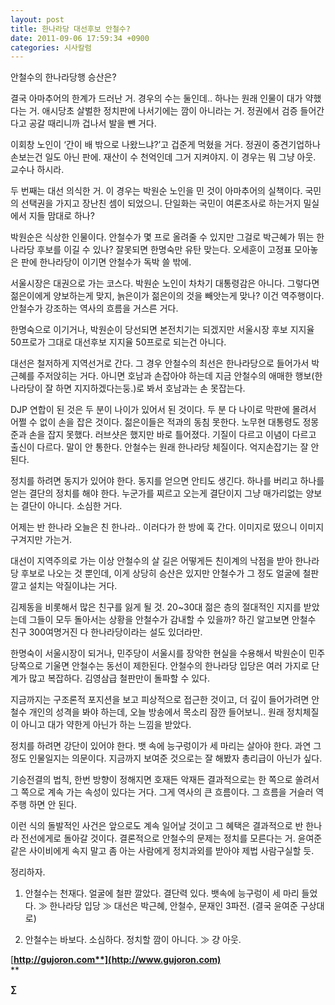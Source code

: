 ```yaml
---
layout: post
title: 한나라당 대선후보 안철수?
date: 2011-09-06 17:59:34 +0900
categories: 시사칼럼
---
```

  
안철수의 한나라당행 승산은? 

결국 아마추어의 한계가 드러난 거. 경우의 수는 둘인데.. 하나는 원래 인물이 대가 약했다는 거. 애시당초 살벌한 정치판에 나서기에는 깜이 아니라는 거. 정권에서 검증 들어간다고 공갈 때리니까 겁나서 발을 뺀 거다. 

이회창 노인이 ‘간이 배 밖으로 나왔느냐?’고 겁준게 먹혔을 거다. 정권이 중견기업하나 손보는건 일도 아닌 판에. 재산이 수 천억인데 그거 지켜야지. 이 경우는 뭐 그냥 아웃. 교수나 하시라. 

두 번째는 대선 의식한 거. 이 경우는 박원순 노인을 민 것이 아마추어의 실책이다. 국민의 선택권을 가지고 장난친 셈이 되었으니. 단일화는 국민이 여론조사로 하는거지 밀실에서 지들 맘대로 하나? 

박원순은 식상한 인물이다. 안철수가 몇 프로 올려줄 수 있지만 그걸로 박근혜가 뛰는 한나라당 후보를 이길 수 있나? 잘못되면 한명숙만 유탄 맞는다. 오세훈이 고정표 모아놓은 판에 한나라당이 이기면 안철수가 독박 쓸 밖에. 

서울시장은 대권으로 가는 코스다. 박원순 노인이 차차기 대통령감은 아니다. 그렇다면 젊은이에게 양보하는게 맞지, 늙은이가 젊은이의 것을 빼앗는게 맞나? 이건 역주행이다. 안철수가 강조하는 역사의 흐름을 거스른 거다. 

한명숙으로 이기거나, 박원순이 당선되면 본전치기는 되겠지만 서울시장 후보 지지율 50프로가 그대로 대선후보 지지율 50프로로 되는건 아니다. 

대선은 철저하게 지역선거로 간다. 그 경우 안철수의 최선은 한나라당으로 들어가서 박근혜를 주저앉히는 거다. 아니면 호남과 손잡아야 하는데 지금 안철수의 애매한 행보(한나라당이 잘 하면 지지하겠다는둥.)로 봐서 호남과는 손 못잡는다. 

DJP 연합이 된 것은 두 분이 나이가 있어서 된 것이다. 두 분 다 나이로 막판에 몰려서 어쩔 수 없이 손을 잡은 것이다. 젊은이들은 적과의 동침 못한다. 노무현 대통령도 정몽준과 손을 잡지 못했다. 러브샷은 했지만 바로 틀어졌다. 기질이 다르고 이념이 다르고 출신이 다르다. 말이 안 통한다. 안철수는 원래 한나라당 체질이다. 억지손잡기는 잘 안 된다. 

정치를 하려면 동지가 있어야 한다. 동지를 얻으면 안티도 생긴다. 하나를 버리고 하나를 얻는 결단의 정치를 해야 한다. 누군가를 찌르고 오는게 결단이지 그냥 매가리없는 양보는 결단이 아니다. 소심한 거다. 

어제는 반 한나라 오늘은 친 한나라.. 이러다가 한 방에 훅 간다. 이미지로 떴으니 이미지 구겨지만 가는거. 

대선이 지역주의로 가는 이상 안철수의 살 길은 어떻게든 친이계의 낙점을 받아 한나라당 후보로 나오는 것 뿐인데, 이게 상당히 승산은 있지만 안철수가 그 정도 얼굴에 철판 깔고 설치는 악질이냐는 거다. 

김제동을 비롯해서 많은 친구를 잃게 될 것. 20~30대 젊은 층의 절대적인 지지를 받았는데 그들이 모두 돌아서는 상황을 안철수가 감내할 수 있을까? 하긴 알고보면 안철수 친구 300여명거진 다 한나라당이라는 설도 있더라만. 

한명숙이 서울시장이 되거나, 민주당이 서울시를 장악한 현실을 수용해서 박원순이 민주당쪽으로 기울면 안철수는 동선이 제한된다. 안철수의 한나라당 입당은 여러 가지로 단계가 많고 복잡하다. 김영삼급 철판만이 돌파할 수 있다. 

지금까지는 구조론적 포지션을 보고 피상적으로 접근한 것이고, 더 깊이 들어가려면 안철수 개인의 성격을 봐야 하는데, 오늘 방송에서 목소리 잠깐 들어보니.. 원래 정치체질이 아니고 대가 약한게 아닌가 하는 느낌을 받았다. 

정치를 하려면 강단이 있어야 한다. 뱃 속에 능구렁이가 세 마리는 살아야 한다. 과연 그 정도 인물일지는 의문이다. 지금까지 보여준 것으로는 잘 해봤자 총리급이 아닌가 싶다. 

기승전결의 법칙, 한번 방향이 정해지면 호재든 악재든 결과적으로는 한 쪽으로 쏠려서 그 쪽으로 계속 가는 속성이 있다는 거다. 그게 역사의 큰 흐름이다. 그 흐름을 거슬러 역주행 하면 안 된다. 

이런 식의 돌발적인 사건은 앞으로도 계속 일어날 것이고 그 혜택은 결과적으로 반 한나라 전선에게로 돌아갈 것이다. 결론적으로 안철수의 문제는 정치를 모른다는 거. 윤여준 같은 사이비에게 속지 말고 좀 아는 사람에게 정치과외를 받아야 제법 사람구실할 듯. 

정리하자. 

1) 안철수는 천재다. 얼굴에 철판 깔았다. 결단력 있다. 뱃속에 능구렁이 세 마리 들었다. ≫ 한나라당 입당 ≫ 대선은 박근혜, 안철수, 문재인 3파전. (결국 윤여준 구상대로) 

2) 안철수는 바보다. 소심하다. 정치할 깜이 아니다. ≫ 걍 아웃. 






  




[**http://gujoron.com**](http://www.gujoron.com)**  
** 

**∑**